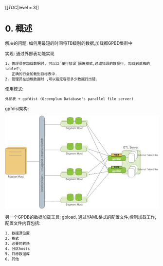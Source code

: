 <!-- --- title: GPDB 并行数据加载-->

[[_TOC_|level = 3]]

# 0. 概述

解决的问题: 如何用最短的时间将TB级别的数据,加载都GPBD集群中

实现: 通过外部表功能实现

    1. 管理员在加载数据时, 可以以`单行错误`隔离模式,过滤错误的数据行, 加载到单独的table中, 
       正确的行会加载到目标表中.
    2. 管理员在加载数据时 ,可以指定容忍多少数据行出错.
    
使用模式:

    外部表 + gpfdist (Greenplum Database's parallel file server)
    
gpfdist架构:

![](img/02.GPDB并行数据加载/7d717cd3.png)

另一个GPDB的数据加载工具: gpload, 通过YAML格式的配置文件,控制加载工作, 配置文件内容包括:

    1. 数据源位置
    2. 格式
    3. 必要的转换
    4. 分区hosts
    5. 目标数据库
    6. 其他
